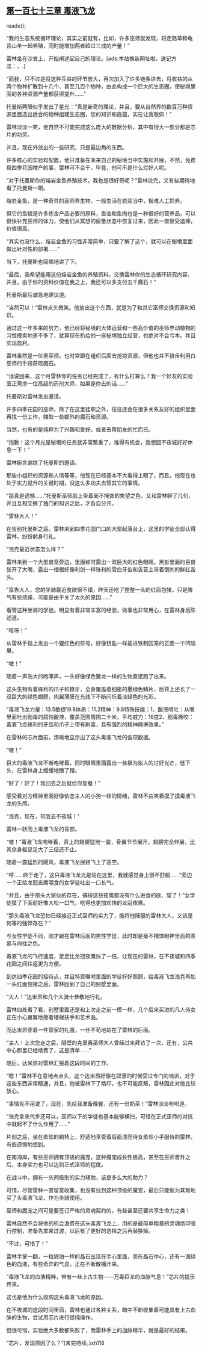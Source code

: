 ## [第一百七十三章 毒液飞龙](https://www.xxbiquge.com/11_11222/8799453.html)
readx();

  “我的生态系统循环理论，其实之前就有，比如，许多巫师就发现，将走路草和龟背山羊一起养殖，同时能增加两者超过三成的产量！”

  雷林坐在沙发上，开始阐述起自己的理论。[ads:本站换新网址啦，速记方法：，.]

  “而我，只不过是将这种互益的环节放大，再次加入了许多链条进去，将收益的从两个物种扩散到十几个、甚至几百个物种，由此构成一个巨大的生态圈，使秘境里面的各种资源产量都获得提升……”

  托曼斯两眼似乎发出了星光：“真是新奇的理论，并且，要从自然界的数百万种资源里面选出适合的物种组建生态圈，您的知识和底蕴，实在让我敬佩！”

  雷林淡淡一笑，他自然不可能完成这么庞大的数据分析，其中有很大一部分都是芯片的功劳。

  并且，现在外放出的一些研究，只是最边角的东西。

  许多核心的实验和配置，他只准备在未来自己的秘境当中实施和开展，不然，免费帮四季花园增产的事，雷林可不会干，毕竟，他可不是什么烂好人呢。

  “对于托曼斯你的熔岩金鱼养殖技术，我也是很好奇呢？”雷林说完，又有些期待地看了托曼斯一眼。

  熔岩金鱼，是一种奇异的巫师界生物，一般生活在岩浆当中，极难人工饲养。

  但它的鱼鳞是许多炼金产品必要的原料，鱼油和鱼肉也是一种很好的营养品，可以很快补充巫师的体力，使他们从冥想的疲惫状态中恢复过来，因此一直很受追捧，价值很高。

  “其实也没什么，熔岩金鱼的习性非常简单，只要了解了这个，就可以在秘境里面做出针对性的部署……”

  当下，托曼斯也简略地讲了下。

  “最后，我希望能用这份熔岩金鱼的养殖资料。交换雷林你的生态循环研究内容，并且，由于你的资料价值在我之上，我还可以多支付五千魔石！”

  托曼斯最后诚恳地建议道。

  “当然可以！”雷林点头微笑。他放出这个东西，就是为了和其它巫师交换资源和知识。

  通过这一年多来的努力，他已经将秘境的大体运营和一些高价值的巫师界动植物的习性摸索地差不多了，就算现在扔给他一座秘境独立经营，也绝对不会亏本。并且实现盈利。

  雷林虽然是一位黑巫师，也时常跟在组织后面去抢掠资源，但他也并不排斥利用白巫师的手段获取魔石。

  “话说回来，这个月雷林你的任务已经完成了，有什么打算么？我一个好友的实验室正需求一位高超的药剂大师，如果是你去的话……”

  托曼斯对雷林发出邀请。

  许多四季花园的巫师，除了在这里挂职之外，往往还会在很多关系友好的组织里面再找一份工作，赚取一些额外的魔石和资源。

  当然，也有的是纯粹为了兴趣和爱好。或者去帮朋友的忙而已。

  “抱歉！这个月光是秘境的任务就非常繁重了，难得有机会，我想回不夜城好好休息一下！”

  雷林婉言谢绝了托曼斯的邀请。

  那些小组织的资源和人情等等，他现在已经基本不大看得上眼了，而且，他现在也处于实力提升的关键时期，没这么多功夫去管其它的事情。

  “那真是遗憾……”托曼斯巫师脸上带着毫不掩饰的失望之色，又和雷林聊了几句，并且互相交换了独门的知识之后，才各自分开。

  “雷林大人！”

  在告别托曼斯之后。雷林来到四季花园门口的大型起落台上，这里的学徒全部认得雷林，纷纷躬身行礼。

  “浩克最近状态怎么样？”

  雷林来到一个大型兽笼旁边，里面顿时露出一双巨大的红色眼睛。黑影里面的巨兽张开了大嘴，露出一根根好像利剑一样锋利的雪白牙齿和舌苔上带着倒刺的鲜红舌头。

  “禀告大人，您的坐骑最近食欲很不错，昨天还吃了整整一头的红面包猪，只是脾气有些烦躁，可能是由于关了太久的原因……”

  看管这种坐骑的学徒。明显有着非常丰富的经验，做事也非常用心，在雷林身后陈述道。

  “吱呀！”

  从雷林手指上发出一个猩红色的符号，好像钥匙一样插进铁制囚笼的正面一个凹陷里。

  “嗷！”

  随着一声浩大的咆哮声，一头好像绿色翼龙一样的生物直接跑了出来。

  这头生物有着锋利的爪子和獠牙，全身覆盖着细密的墨绿色鳞片，后背上还长了一双巨大的绿色翅膀，肉翼薄膜在光线下不断闪烁着淡绿色的光彩。

  “毒液飞龙力量：13.5敏捷19.8体质：11.2精神：9.8特殊技能：1、酸液喷吐：从嘴里面吐出剧毒的腐蚀酸液，覆盖范围周围二十米，平均威力：16度2、剧毒撕咬：毒液飞龙锋利的牙齿和爪子上带有剧毒，具有强烈的精神麻痹效果。”

  在雷林的芯片面前，清晰地显示出了这头毒液飞龙的各项数据。

  “嗷！”

  巨大的毒液飞龙不断咆哮着，同时眼睛里面露出一丝极为拟人的讨好光芒，低下头，在雷林身上缓缓地蹭了蹭。

  “好了！好了！我回去之后就给你加餐！”

  感受着对方精神里面好像依恋主人的小狗一样的情绪，雷林不由笑着摸了摸毒液飞龙的头颅。

  “浩克，现在，带我去不夜城！”

  雷林一跃而上毒液飞龙的背部。

  “嗷！”毒液飞龙咆哮着，背上的翅膀猛地一震，骨翼节节展开，翅膀完全伸展，比其余身躯足足大了三倍还不止。

  随着一震猛烈的飓风，毒液飞龙展翅飞上了高空。

  “呼……终于走了，这只毒液飞龙光是站在这里，我就感觉身上很不舒服……”旁边一个正给龙冠夜鹰喂食的女学徒吐出一口长气。

  “并且，由于那头大家伙的存在，搞得这些夜鹰都没有什么进食的欲、望了！”女学徒摸了下面前好像大松一口气，吃得也更加欢快的龙冠夜鹰。

  “那头毒液飞龙恐怕已经接近正式巫师的实力了，能将他降服的雷林大人，又该是何等的强悍存在？”

  与女性学徒不同，刚才跟在雷林后面的男性学徒，此时却是毫不掩饰眼神里面的羡慕与向往之色。

  毒液飞龙的飞行速度，足足比龙冠夜鹰快了一倍，让现在的雷林，在不夜城和四季花园之间往返更为方便。

  到达四季花园的接待点，并且特意嘱咐里面的学徒好好照顾，给毒液飞龙浩克再加一头红面包猪之后，雷林回到了自己的别墅里面。

  “大人！”达米昂和几个大骑士恭敬地行礼。

  雷林四处看了看，别墅里面还是和上次走之前一模一样，几个后来买进的凡人侍女正在小心翼翼地擦着楼梯扶手和艺术品。

  而达米昂穿着一件管家的礼服，一丝不苟地站在了雷林的后面。

  “主人！上次您走之后，隔壁的克里奥巫师大人曾经过来拜访了一次，还有，公共中心那里已经续费了，这是清单……”

  随后，达米昂对雷林汇报着这段时间的工作。

  “嗯！”雷林不在意地点点头，这个达米昂好像在奴隶的时候受过专门的培训，对于这些东西非常精通，并且，他被雷林下了烙印，也不可能反叛，雷林因此对他比较放心。

  “事情先不用说了，现在，先给我准备晚餐，还有一份奶茶！”雷林淡淡吩咐道。

  “浩克拿来代步还可以，巫师以下的学徒也基本能够横扫，可惜在正式巫师的对抗中就起不了什么作用了……”

  片刻之后，坐在柔软的躺椅上，舒适地享受着后面漂亮侍女柔软小手服侍的雷林，有些遗憾地想到。

  在南海岸，有些巫师拥有顶级的魔宠，这种魔宠成长性极高，甚至在巫师晋升之后，本身实力也可以达到正式巫师的程度。

  在战斗中，拥有一头同级别的实力辅助，该是多么大的助力？

  可惜，尽管雷林一直留意收集，也没有找到这种顶级的魔宠，最后只能勉为其难地买了头毒液飞龙，作为坐骑使用。

  巫师和魔宠之间可是要签订严格的灵魂契约的，有些甚至还要共享生命力之类！

  雷林自然不会将他的机会浪费在这头毒液飞龙上，用的是最简单粗暴的灵魂烙印强行控制，准备先拿来过渡，以后有了更好的选择之后再替换掉。

  “不过，可惜了！”

  雷林手掌一翻，一粒琥珀一样的晶石出现在手心里面，而在晶石中心，还有一滴绿色的血液，有些奇异的气息，正在不断散播开来。

  “毒液飞龙的血液精粹，带有一丝上古生物——万毒巨龙的血脉气息！”芯片的提示传来。

  这也是他为什么收购这头毒液飞龙的原因。

  在不夜城的这段时间里面，雷林也通过各种关系，暗中不断收集着可能具有上古血脉的生物，尝试用芯片进行提纯操作。

  但很可惜，实验绝大多数都失败了，而雷林手上的血脉精华，就是最好的结果。

  “芯片，发现原因了么？”(未完待续。)xh118
